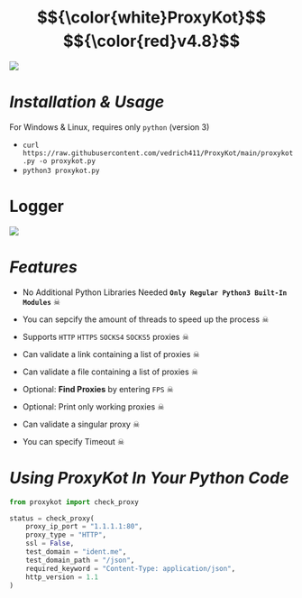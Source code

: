 # $${\color{white}ProxyKot}$$ $${\color{red}v4.8}$$
![](https://github.com/vedrich411/computer-mayor-db/blob/main/PKv4.png?raw=true)
# *Installation & Usage*
For Windows & Linux, requires only `python` (version 3)
   - `curl https://raw.githubusercontent.com/vedrich411/ProxyKot/main/proxykot.py -o proxykot.py`
   - `python3 proxykot.py`
# Logger
![](https://github.com/vedrich411/vedrich-db/blob/main/PKv4_log.png?raw=true)
# *Features*
- No Additional Python Libraries Needed **`Only Regular Python3 Built-In Modules`** ☠

- You can sepcify the amount of threads to speed up the process ☠
- Supports `HTTP` `HTTPS` `SOCKS4` `SOCKS5` proxies ☠
- Can validate a link containing a list of proxies ☠
- Can validate a file containing a list of proxies ☠
- Optional: **Find Proxies** by entering `FPS` ☠
- Optional: Print only working proxies ☠
- Can validate a singular proxy ☠
- You can specify Timeout ☠
# *Using ProxyKot In Your Python Code*
```python
from proxykot import check_proxy

status = check_proxy(
    proxy_ip_port = "1.1.1.1:80", 
    proxy_type = "HTTP",
    ssl = False,
    test_domain = "ident.me",
    test_domain_path = "/json",
    required_keyword = "Content-Type: application/json",
    http_version = 1.1
)
```
